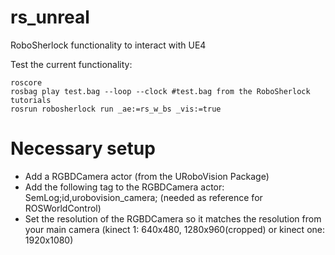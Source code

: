 # rs_unreal
RoboSherlock functionality to interact with UE4 

Test the current functionality:
````
roscore
rosbag play test.bag --loop --clock #test.bag from the RoboSherlock tutorials
rosrun robosherlock run _ae:=rs_w_bs _vis:=true
````

# Necessary setup
  * Add a RGBDCamera actor (from the URoboVision Package)
  * Add the following tag to the RGBDCamera actor: SemLog;id,urobovision_camera; (needed as reference for ROSWorldControl)
  * Set the resolution of the RGBDCamera so it matches the resolution from your main camera (kinect 1: 640x480, 1280x960(cropped) or  kinect one: 1920x1080)
